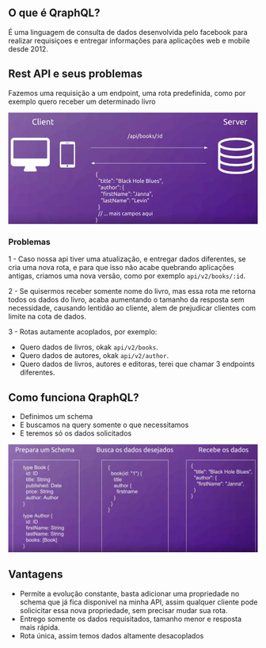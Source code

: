 ## O que é QraphQL?

É uma linguagem de consulta de dados desenvolvida pelo facebook para realizar requisiçoes e entregar informações para aplicações web e mobile desde 2012.


## Rest API e seus problemas

Fazemos uma requisição a um endpoint, uma rota predefinida, como por exemplo quero receber um determinado livro

<img src="./api-rest.png"/>

### Problemas

1 - Caso nossa api tiver uma atualização, e entregar dados diferentes, se cria uma nova rota, e para que isso não acabe quebrando aplicações antigas, criamos uma nova versão, como por exemplo `api/v2/books/:id`.

2 - Se quisermos receber somente nome do livro, mas essa rota me retorna todos os dados do livro, acaba aumentando o tamanho da resposta sem necessidade, causando lentidão ao cliente, alem de prejudicar clientes com limite na cota de dados.

3 - Rotas autamente acoplados, por exemplo:
- Quero dados de livros, okak `api/v2/books`.
- Quero dados de autores, okak `api/v2/author`.
- Quero dados de livros, autores e editoras, terei que chamar 3 endpoints diferentes.

## Como funciona QraphQL?

- Definimos um schema
- E buscamos na query somente o que necessitamos
- E teremos só os dados solicitados

<img src="./graphql-busca.png"/>

## Vantagens

- Permite a evolução constante, basta adicionar uma propriedade no schema que já fica disponivel na minha API, assim qualquer cliente pode solicicitar essa nova propriedade, sem precisar mudar sua rota.
- Entrego somente os dados requisitados, tamanho menor e resposta mais rápida.
- Rota única, assim temos dados altamente desacoplados

